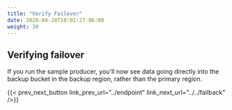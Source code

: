 ```yaml
---
title: "Verify Failover"
date: 2020-04-28T10:02:27-06:00
weight: 30
---
```


## Verifying failover

If you run the sample producer, you'll now see data going directly into the backup bucket in the backup region, rather than the primary region.

{{< prev_next_button link_prev_url="../endpoint" link_next_url="../../failback" />}}